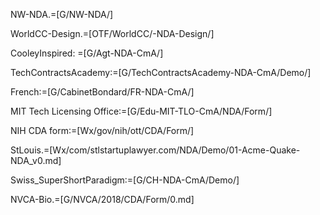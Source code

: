 NW-NDA.=[G/NW-NDA/]

WorldCC-Design.=[OTF/WorldCC/-NDA-Design/]

CooleyInspired: =[G/Agt-NDA-CmA/]

TechContractsAcademy:=[G/TechContractsAcademy-NDA-CmA/Demo/]

French:=[G/CabinetBondard/FR-NDA-CmA/]

MIT Tech Licensing Office:=[G/Edu-MIT-TLO-CmA/NDA/Form/]

NIH CDA form:=[Wx/gov/nih/ott/CDA/Form/]

StLouis.=[Wx/com/stlstartuplawyer.com/NDA/Demo/01-Acme-Quake-NDA_v0.md]

Swiss_SuperShortParadigm:=[G/CH-NDA-CmA/Demo/]

NVCA-Bio.=[G/NVCA/2018/CDA/Form/0.md]